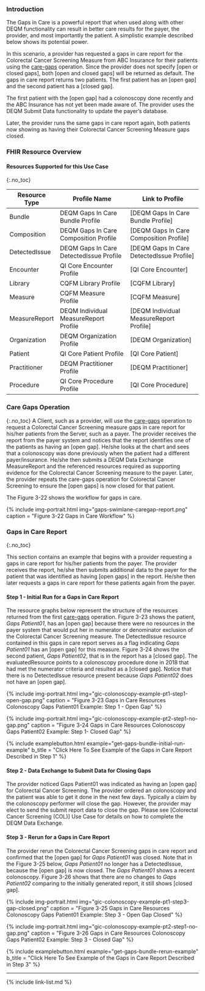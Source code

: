 
###  Introduction

The Gaps in Care is a powerful report that when used along with other DEQM functionality can result in better care results for the payer, the provider, and most importantly the patient. A simplistic example described below shows its potential power.

In this scenario, a provider has requested a gaps in care report for the Colorectal Cancer Screening Measure from ABC Insurance for their patients using the [care-gaps](OperationDefinition-care-gaps.html) operation. Since the provider does not specify [open or closed gaps], both [open and closed gaps] will be returned as default. The gaps in care report returns two patients. The first patient has an [open gap] and the second patient has a [closed gap].

The first patient with the [open gap] had a colonoscopy done recently and the ABC Insurance has not yet been made aware of. The provider uses the DEQM Submit Data functionality to update the payer’s database.

Later, the provider runs the same gaps in care report again, both patients now showing as having their Colorectal Cancer Screening Measure gaps closed.

### FHIR Resource Overview

#### Resources Supported for this Use Case
{:.no_toc}

|Resource Type|Profile Name|Link to Profile|
|---|---|---|
|Bundle|DEQM Gaps In Care Bundle Profile|[DEQM Gaps In Care Bundle Profile]
|Composition|DEQM Gaps In Care Composition Profile|[DEQM Gaps In Care Composition Profile]
|DetectedIssue|DEQM Gaps In Care DetectedIssue Profile|[DEQM Gaps In Care DetectedIssue Profile]
|Encounter|QI Core Encounter Profile|[QI Core Encounter]|
|Library|CQFM Library Profile|[CQFM Library]|
|Measure|CQFM Measure Profile|[CQFM Measure]|
|MeasureReport|DEQM Individual MeasureReport Profile|[DEQM Individual MeasureReport Profile]|
|Organization|DEQM Organization Profile|[DEQM Organization]|
|Patient|QI Core Patient Profile|[QI Core Patient]|
|Practitioner|DEQM Practitioner Profile|[DEQM Practitioner]|
|Procedure|QI Core Procedure Profile|[QI Core Procedure]|

### Care Gaps Operation
{:.no_toc}
A Client, such as a provider, will use the [care-gaps](OperationDefinition-care-gaps.html) operation to request a Colorectal Cancer Screening measure gaps in care report for his/her patients from the Server, such as a payer. The provider receives the report from the payer system and notices that the report identifies one of the patients as having an [open gap]. He/she looks at the chart and sees that a colonoscopy was done previously when the patient had a different payer/insurance. He/she then submits a DEQM Data Exchange MeasureReport and the referenced resources required as supporting evidence for the Colorectal Cancer Screening measure to the payer. Later, the provider repeats the care-gaps operation for Colorectal Cancer Screening to ensure the [open gaps] is now closed for that patient.

The Figure 3-22 shows the workflow for gaps in care.

{% include img-portrait.html img="gaps-swimlane-caregap-report.png" caption = "Figure 3-22 Gaps in Care Workflow" %}

### Gaps in Care Report
{:.no_toc}

This section contains an example that begins with a provider requesting a gaps in care report for his/her patients from the payer. The provider receives the report, he/she then submits additional data to the payer for the patient that was identified as having [open gaps] in the report. He/she then later requests a gaps in care report for these patients again from the payer.

#### Step 1 - Initial Run for a Gaps in Care Report
The resource graphs below represent the structure of the resources returned from the first [care-gaps](OperationDefinition-care-gaps.html) operation. Figure 3-23 shows the patient, *Gaps Patient01*, has an [open gap] because there were no resources in the payer system that would put her in numerator or denominator exclusion of the Colorectal Cancer Screening measure. The DetectedIssue resource contained in this gaps in care report serves as a flag indicating *Gaps Patient01* has an [open gap] for this measure. Figure 3-24 shows the second patient, *Gaps Patient02*, that is in the report has a [closed gap]. The evaluatedResource points to a colonoscopy procedure done in 2018 that had met the numerator criteria and resulted as a [closed gap]. Notice that there is no DetectedIssue resource present because *Gaps Patient02* does not have an [open gap].

{% include img-portrait.html img="gic-colonoscopy-example-pt1-step1-open-gap.png" caption = "Figure 3-23 Gaps in Care Resources Colonoscopy Gaps Patient01 Example: Step 1 - Open Gap" %}

{% include img-portrait.html img="gic-colonoscopy-example-pt2-step1-no-gap.png" caption = "Figure 3-24 Gaps in Care Resources Colonoscopy Gaps Patient02 Example: Step 1- Closed Gap" %}

{% include examplebutton.html example="get-gaps-bundle-initial-run-example" b_title = "Click Here To See Example of the Gaps in Care Report Described in Step 1" %}

#### Step 2 - Data Exchange to Submit Data for Closing Gaps

The provider noticed Gaps Patient01 was indicated as having an [open gap] for Colorectal Cancer Screening. The provider ordered an colonoscopy and the patient was able to get it done in the next few days.  Typically a claim by the colonoscopy performer will close the gap.  However, the provider may elect to send the submit report data to close the gap. Please see [Colorectal Cancer Screening (COL)] Use Case for details on how to complete the DEQM Data Exchange.

#### Step 3 - Rerun for a Gaps in Care Report

The provider rerun the Colorectal Cancer Screening gaps in care report and confirmed that the [open gap] for *Gaps Patient01* was closed. Note that in the Figure 3-25 below, *Gaps Patient01* no longer has a DetectedIssue, because the [open gap] is now closed. The *Gaps Patient01* shows a recent colonoscopy. Figure 3-26 shows that there are no changes to *Gaps Patient02* comparing to the initially generated report, it still shows [closed gap].

{% include img-portrait.html img="gic-colonoscopy-example-pt1-step3-gap-closed.png" caption = "Figure 3-25 Gaps in Care Resources Colonoscopy Gaps Patient01 Example: Step 3 - Open Gap Closed" %}

{% include img-portrait.html img="gic-colonoscopy-example-pt2-step1-no-gap.png" caption = "Figure 3-26 Gaps in Care Resources Colonoscopy Gaps Patient02 Example: Step 3 - Closed Gap" %}

{% include examplebutton.html example="get-gaps-bundle-rerun-example" b_title = "Click Here To See Example of the Gaps in Care Report Described in Step 3" %}

---

{% include link-list.md %}
